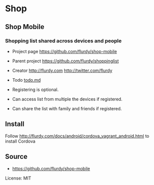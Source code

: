 
# Shop 

## Shop Mobile

### Shopping list shared across devices and people


* Project page https://github.com/flurdy/shop-mobile

* Parent project https://github.com/flurdy/shoppinglist

* Creator http://flurdy.com http://twitter.com/flurdy

* Todo [todo.md](todo.md)

* Registering is optional.

* Can access list from multiple the devices if registered.

* Can share the list with family and friends if registered.



## Install

Follow http://flurdy.com/docs/android/cordova_vagrant_android.html to install Cordova



## Source

* https://github.com/flurdy/shop-mobile

License: MIT

